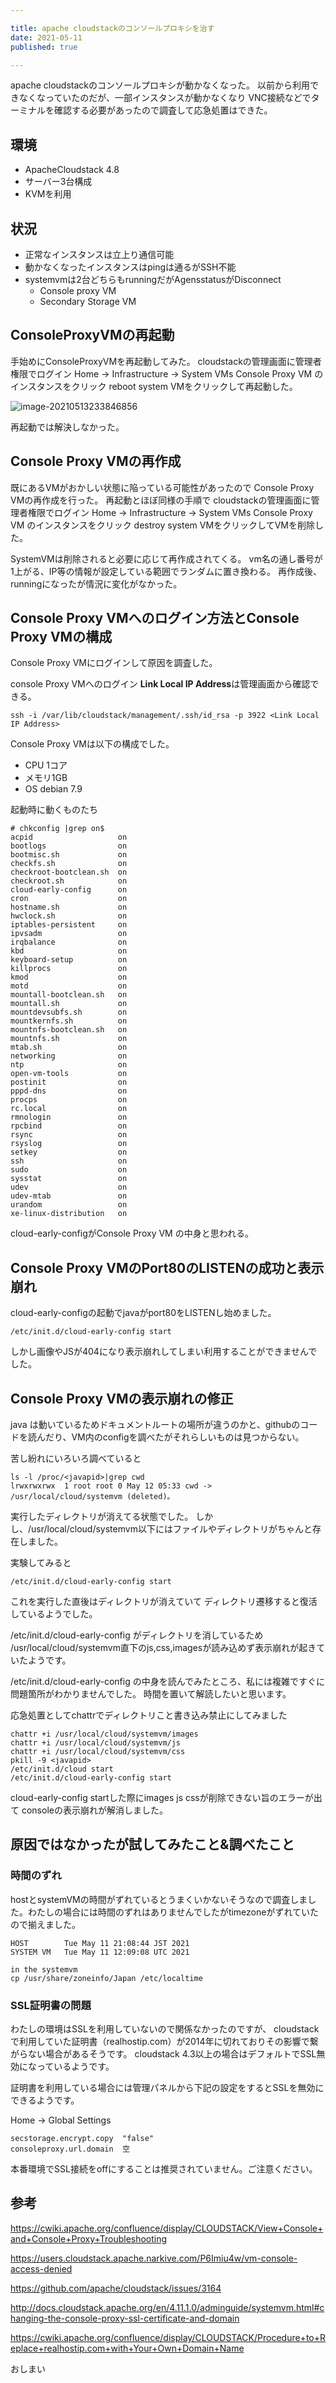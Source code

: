 ```yaml
---

title: apache cloudstackのコンソールプロキシを治す
date: 2021-05-11
published: true

---
```


apache cloudstackのコンソールプロキシが動かなくなった。
以前から利用できなくなっていたのだが、一部インスタンスが動かなくなり
VNC接続などでターミナルを確認する必要があったので調査して応急処置はできた。

## 環境

- ApacheCloudstack  4.8
- サーバー3台構成
- KVMを利用

## 状況

- 正常なインスタンスは立上り通信可能
- 動かなくなったインスタンスはpingは通るがSSH不能
- systemvmは2台どちらもrunningだがAgensstatusがDisconnect
  - Console proxy VM 
  - Secondary Storage VM 



## ConsoleProxyVMの再起動

手始めにConsoleProxyVMを再起動してみた。
cloudstackの管理画面に管理者権限でログイン
Home -> Infrastructure -> System VMs
Console Proxy VM のインスタンスをクリック reboot system VMをクリックして再起動した。

![image-20210513233846856](../image/p15/image-20210513233846856.png)

再起動では解決しなかった。

## Console Proxy VMの再作成

既にあるVMがおかしい状態に陥っている可能性があったので
Console Proxy VMの再作成を行った。
再起動とほぼ同様の手順で
cloudstackの管理画面に管理者権限でログイン
Home -> Infrastructure -> System VMs
Console Proxy VM のインスタンスをクリック destroy system VMをクリックしてVMを削除した。

SystemVMは削除されると必要に応じて再作成されてくる。
vm名の通し番号が1上がる、IP等の情報が設定している範囲でランダムに置き換わる。
再作成後、runningになったが情況に変化がなかった。

## Console Proxy VMへのログイン方法とConsole Proxy VMの構成

Console Proxy VMにログインして原因を調査した。

console Proxy VMへのログイン
**Link Local IP Address**は管理画面から確認できる。

```shell
ssh -i /var/lib/cloudstack/management/.ssh/id_rsa -p 3922 <Link Local IP Address>
```

Console Proxy VMは以下の構成でした。

- CPU 1コア
- メモリ1GB
- OS  debian 7.9

起動時に動くものたち

```shell 
# chkconfig |grep on$
acpid                   on
bootlogs                on
bootmisc.sh             on
checkfs.sh              on
checkroot-bootclean.sh  on
checkroot.sh            on
cloud-early-config      on
cron                    on
hostname.sh             on
hwclock.sh              on
iptables-persistent     on
ipvsadm                 on
irqbalance              on
kbd                     on
keyboard-setup          on
killprocs               on
kmod                    on
motd                    on
mountall-bootclean.sh   on
mountall.sh             on
mountdevsubfs.sh        on
mountkernfs.sh          on
mountnfs-bootclean.sh   on
mountnfs.sh             on
mtab.sh                 on
networking              on
ntp                     on
open-vm-tools           on
postinit                on
pppd-dns                on
procps                  on
rc.local                on
rmnologin               on
rpcbind                 on
rsync                   on
rsyslog                 on
setkey                  on
ssh                     on
sudo                    on
sysstat                 on
udev                    on
udev-mtab               on
urandom                 on
xe-linux-distribution   on
```

cloud-early-configがConsole Proxy VM の中身と思われる。

## Console Proxy VMのPort80のLISTENの成功と表示崩れ

cloud-early-configの起動でjavaがport80をLISTENし始めました。

```shel
/etc/init.d/cloud-early-config start
```

しかし画像やJSが404になり表示崩れしてしまい利用することができませんでした。

## Console Proxy VMの表示崩れの修正

java は動いているためドキュメントルートの場所が違うのかと、githubのコードを読んだり、VM内のconfigを調べたがそれらしいものは見つからない。

苦し紛れにいろいろ調べていると

```shell
ls -l /proc/<javapid>|grep cwd
lrwxrwxrwx  1 root root 0 May 12 05:33 cwd -> /usr/local/cloud/systemvm (deleted)。
```

実行したディレクトリが消えてる状態でした。
しかし、/usr/local/cloud/systemvm以下にはファイルやディレクトリがちゃんと存在しました。

実験してみると

```shell
/etc/init.d/cloud-early-config start
```

これを実行した直後はディレクトリが消えていて
ディレクトリ遷移すると復活しているようでした。

/etc/init.d/cloud-early-config がディレクトリを消しているため /usr/local/cloud/systemvm直下のjs,css,imagesが読み込めず表示崩れが起きていたようです。

/etc/init.d/cloud-early-config の中身を読んでみたところ、私には複雑ですぐに問題箇所がわかりませんでした。
時間を置いて解読したいと思います。

応急処置としてchattrでディレクトリこと書き込み禁止にしてみました

```shell
chattr +i /usr/local/cloud/systemvm/images
chattr +i /usr/local/cloud/systemvm/js
chattr +i /usr/local/cloud/systemvm/css
pkill -9 <javapid>
/etc/init.d/cloud start
/etc/init.d/cloud-early-config start

```

cloud-early-config startした際にimages js cssが削除できない旨のエラーが出て
consoleの表示崩れが解消しました。

## 原因ではなかったが試してみたこと&調べたこと



### 時間のずれ

hostとsystemVMの時間がずれているとうまくいかないそうなので調査しました。わたしの場合には時間のずれはありませんでしたがtimezoneがずれていたので揃えました。

```shell
HOST 		Tue May 11 21:08:44 JST 2021
SYSTEM VM 	Tue May 11 12:09:08 UTC 2021
```

```shell
in the systemvm
cp /usr/share/zoneinfo/Japan /etc/localtime
```

### SSL証明書の問題

わたしの環境はSSLを利用していないので関係なかったのですが、
cloudstackで利用していた証明書（realhostip.com）が2014年に切れておりその影響で繋がらない場合があるそうです。
cloudstack 4.3以上の場合はデフォルトでSSL無効になっているようです。

証明書を利用している場合には管理パネルから下記の設定をするとSSLを無効にできるようです。

Home -> Global Settings

```shell
secstorage.encrypt.copy  "false"
consoleproxy.url.domain  空
```

本番環境でSSL接続をoffにすることは推奨されていません。ご注意ください。



## 参考

https://cwiki.apache.org/confluence/display/CLOUDSTACK/View+Console+and+Console+Proxy+Troubleshooting

https://users.cloudstack.apache.narkive.com/P6Imiu4w/vm-console-access-denied

https://github.com/apache/cloudstack/issues/3164

http://docs.cloudstack.apache.org/en/4.11.1.0/adminguide/systemvm.html#changing-the-console-proxy-ssl-certificate-and-domain

https://cwiki.apache.org/confluence/display/CLOUDSTACK/Procedure+to+Replace+realhostip.com+with+Your+Own+Domain+Name



おしまい